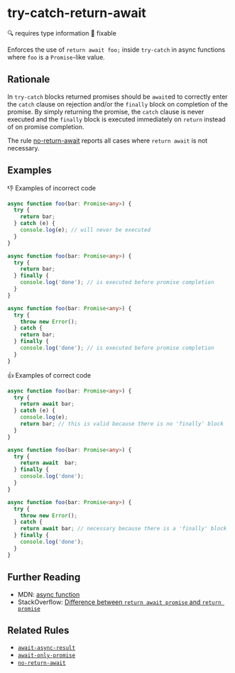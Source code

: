 # try-catch-return-await

:mag: requires type information
:wrench: fixable

Enforces the use of `return await foo;` inside `try-catch` in async functions where `foo` is a `Promise`-like value.

## Rationale

In `try-catch` blocks returned promises should be `await`ed to correctly enter the `catch` clause on rejection and/or the `finally` block on completion of the promise.
By simply returning the promise, the `catch` clause is never executed and the `finally` block is executed immediately on `return` instead of on promise completion.

The rule [no-return-await](no-return-await.md) reports all cases where `return await` is not necessary.

## Examples

:thumbsdown: Examples of incorrect code

```ts
async function foo(bar: Promise<any>) {
  try {
    return bar;
  } catch (e) {
    console.log(e); // will never be executed
  }
}

async function foo(bar: Promise<any>) {
  try {
    return bar;
  } finally {
    console.log('done'); // is executed before promise completion
  }
}

async function foo(bar: Promise<any>) {
  try {
    throw new Error();
  } catch {
    return bar;
  } finally {
    console.log('done'); // is executed before promise completion
  }
}
```

:thumbsup: Examples of correct code

```ts
async function foo(bar: Promise<any>) {
  try {
    return await bar;
  } catch (e) {
    console.log(e);
    return bar; // this is valid because there is no 'finally' block
  }
}

async function foo(bar: Promise<any>) {
  try {
    return await  bar;
  } finally {
    console.log('done');
  }
}

async function foo(bar: Promise<any>) {
  try {
    throw new Error();
  } catch {
    return await bar; // necessary because there is a 'finally' block
  } finally {
    console.log('done');
  }
}
```

## Further Reading

* MDN: [async function](https://developer.mozilla.org/en-US/docs/Web/JavaScript/Reference/Statements/async_function)
* StackOverflow: [Difference between `return await promise` and `return promise`](https://stackoverflow.com/questions/38708550/difference-between-return-await-promise-and-return-promise)

## Related Rules

* [`await-async-result`](await-async-result.md)
* [`await-only-promise`](await-only-promise.md)
* [`no-return-await`](no-return-await.md)
